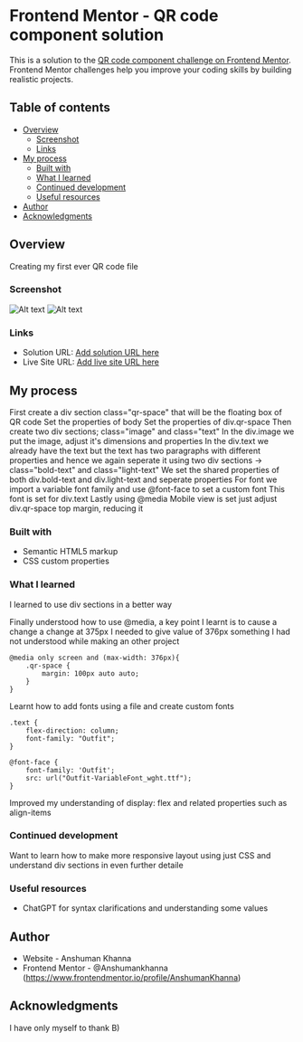 # Frontend Mentor - QR code component solution

This is a solution to the [QR code component challenge on Frontend Mentor](https://www.frontendmentor.io/challenges/qr-code-component-iux_sIO_H). Frontend Mentor challenges help you improve your coding skills by building realistic projects. 

## Table of contents

- [Overview](#overview)
  - [Screenshot](#screenshot)
  - [Links](#links)
- [My process](#my-process)
  - [Built with](#built-with)
  - [What I learned](#what-i-learned)
  - [Continued development](#continued-development)
  - [Useful resources](#useful-resources)
- [Author](#author)
- [Acknowledgments](#acknowledgments)

## Overview

Creating my first ever QR code file

### Screenshot

![Alt text](Desktop-view-capture-1.png)
![Alt text](Mobile-view-capture-1.png)

<!-- Taken using Go Full Page chrome extension -->

### Links

- Solution URL: [Add solution URL here](https://your-solution-url.com)
- Live Site URL: [Add live site URL here](https://your-live-site-url.com)

## My process

First create a div section class="qr-space" that will be the floating box of QR code
Set the properties of body
Set the properties of div.qr-space
Then create two div sections; class="image" and class="text"
In the div.image we put the image, adjust it's dimensions and properties
In the div.text we already have the text but the text has two paragraphs with different properties and hence we again seperate it using two div sections -> class="bold-text" and class="light-text"
We set the shared properties of both div.bold-text and div.light-text and seperate properties
For font we import a variable font family and use @font-face to set a custom font
This font is set for div.text
Lastly using @media Mobile view is set just adjust div.qr-space top margin, reducing it

### Built with

- Semantic HTML5 markup
- CSS custom properties

### What I learned

I learned to use div sections in a better way

Finally understood how to use @media, a key point I learnt is to cause a change a change at 375px I needed to give value of 376px something I had not understood while making an other project

```
@media only screen and (max-width: 376px){
    .qr-space {
        margin: 100px auto auto;
    }
}
```

Learnt how to add fonts using a file and create custom fonts

```
.text {
    flex-direction: column;
    font-family: "Outfit";
}

@font-face {
    font-family: 'Outfit';
    src: url("Outfit-VariableFont_wght.ttf");
}
```

Improved my understanding of display: flex and related properties such as align-items

### Continued development

Want to learn how to make more responsive layout using just CSS and understand div sections in even further detaile

### Useful resources

- ChatGPT for syntax clarifications and understanding some values

## Author

- Website - Anshuman Khanna
- Frontend Mentor - @Anshumankhanna (https://www.frontendmentor.io/profile/AnshumanKhanna)

## Acknowledgments

I have only myself to thank B)